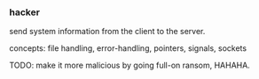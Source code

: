 ### hacker

send system information from the client to the server.

concepts: file handling, error-handling, pointers, signals, sockets

TODO: make it more malicious by going full-on ransom, HAHAHA.
